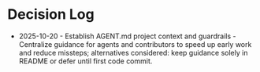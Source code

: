 # Decision Log

- 2025-10-20 - Establish AGENT.md project context and guardrails - Centralize guidance for agents and contributors to speed up early work and reduce missteps; alternatives considered: keep guidance solely in README or defer until first code commit.

